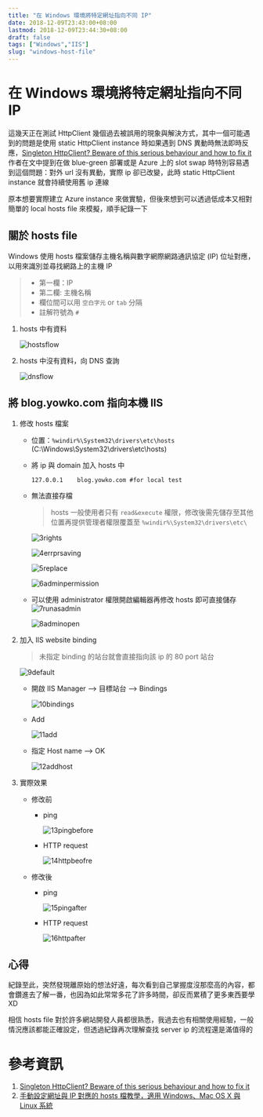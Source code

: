 ```yaml
---
title: "在 Windows 環境將特定網址指向不同 IP"
date: 2018-12-09T23:43:00+08:00
lastmod: 2018-12-09T23:44:30+08:00
draft: false
tags: ["Windows","IIS"]
slug: "windows-host-file"
---
```

# 在 Windows 環境將特定網址指向不同 IP
這幾天正在測試 HttpClient 幾個過去被誤用的現象與解決方式，其中一個可能遇到的問題是使用 static HttpClient instance 時如果遇到 DNS 異動時無法即時反應，[Singleton HttpClient? Beware of this serious behaviour and how to fix it](http://byterot.blogspot.com/2016/07/singleton-httpclient-dns.html) 作者在文中提到在做 blue-green 部署或是 Azure 上的 slot swap 時特別容易遇到這個問題：對外 url 沒有異動，實際 ip 卻已改變，此時 static HttpClient instance 就會持續使用舊 ip 連線

原本想要實際建立 Azure instance 來做實驗，但後來想到可以透過低成本又相對簡單的 local hosts file 來模擬，順手紀錄一下

## 關於 hosts file
Windows 使用 hosts 檔案儲存主機名稱與數字網際網路通訊協定 (IP) 位址對應，以用來識別並尋找網路上的主機 IP 

>- 第一欄：IP
>- 第二欄: 主機名稱
>- 欄位間可以用 `空白字元` or `tab` 分隔
>- 註解符號為 `#`

1. hosts 中有資料

    ![hostsflow](https://user-images.githubusercontent.com/3851540/49699241-c41de980-fc09-11e8-909f-691528d33222.png)

2. hosts 中沒有資料，向 DNS 查詢

    ![dnsflow](https://user-images.githubusercontent.com/3851540/49699240-c41de980-fc09-11e8-8b29-55d5fba82aab.png)

## 將 blog.yowko.com 指向本機 IIS
1. 修改 hosts 檔案
   - 位置：`%windir%\System32\drivers\etc\hosts` (C:\Windows\System32\drivers\etc\hosts)
   - 將 ip 與 domain 加入 hosts 中
        ```
        127.0.0.1    blog.yowko.com #for local test
        ```
   - 無法直接存檔
        
        > hosts 一般使用者只有 `read&execute` 權限，修改後需先儲存至其他位置再提供管理者權限覆蓋至 `%windir%\System32\drivers\etc\`

        ![3rights](https://user-images.githubusercontent.com/3851540/49699242-c41de980-fc09-11e8-80aa-70d32aacd61d.png)

        ![4errprsaving](https://user-images.githubusercontent.com/3851540/49699243-c41de980-fc09-11e8-9474-2470bd575f95.png)

        ![5replace](https://user-images.githubusercontent.com/3851540/49699244-c4b68000-fc09-11e8-9ff3-681516a587c7.png)

        ![6adminpermission](https://user-images.githubusercontent.com/3851540/49699245-c4b68000-fc09-11e8-87ee-da3bbaf409dc.png)
    - 可以使用 administrator 權限開啟編輯器再修改 hosts 即可直接儲存
        ![7runasadmin](https://user-images.githubusercontent.com/3851540/49699247-c4b68000-fc09-11e8-8f44-9ad94172e399.png)

        ![8adminopen](https://user-images.githubusercontent.com/3851540/49699248-c54f1680-fc09-11e8-918b-c12f8643148b.png)
2. 加入 IIS website binding
    
    > 未指定 binding 的站台就會直接指向該 ip 的 80 port 站台

    ![9default](https://user-images.githubusercontent.com/3851540/49699249-c54f1680-fc09-11e8-8318-b0f81dae3a37.png)

        
    - 開啟 IIS Manager --> 目標站台 --> Bindings

        ![10bindings](https://user-images.githubusercontent.com/3851540/49699250-c54f1680-fc09-11e8-9b71-b821b237eecc.png)
    
    - Add

        ![11add](https://user-images.githubusercontent.com/3851540/49699251-c54f1680-fc09-11e8-8b56-c30b557d9943.png)
    - 指定 Host name --> OK

        ![12addhost](https://user-images.githubusercontent.com/3851540/49699252-c5e7ad00-fc09-11e8-9cf4-f42c6dfc98cc.png)

3. 實際效果

    - 修改前
        - ping
        
            ![13pingbefore](https://user-images.githubusercontent.com/3851540/49699236-c2ecbc80-fc09-11e8-99d3-e886a90b18ee.png)
        
        - HTTP request
            
            ![14httpbeofre](https://user-images.githubusercontent.com/3851540/49699237-c3855300-fc09-11e8-99f0-00d9b1e1f3c0.png)
    - 修改後
        - ping
        
            ![15pingafter](https://user-images.githubusercontent.com/3851540/49699238-c3855300-fc09-11e8-856f-ab3146ec149d.png)

        - HTTP request

            ![16httpafter](https://user-images.githubusercontent.com/3851540/49699239-c3855300-fc09-11e8-998b-22bb248f865f.png)

## 心得
紀錄至此，突然發現離原始的想法好遠，每次看到自己掌握度沒那麼高的內容，都會鑽進去了解一番，也因為如此常常多花了許多時間，卻反而累積了更多東西要學XD

相信 hosts file 對於許多網站開發人員都很熟悉，我過去也有相關使用經驗，一般情況應該都能正確設定，但透過紀錄再次理解查找 server ip 的流程還是滿值得的


# 參考資訊
1. [Singleton HttpClient? Beware of this serious behaviour and how to fix it](http://byterot.blogspot.com/2016/07/singleton-httpclient-dns.html)
2. [手動設定網址與 IP 對應的 hosts 檔教學，適用 Windows、Mac OS X 與 Linux 系統](https://blog.gtwang.org/windows/windows-linux-hosts-file-configuration/)